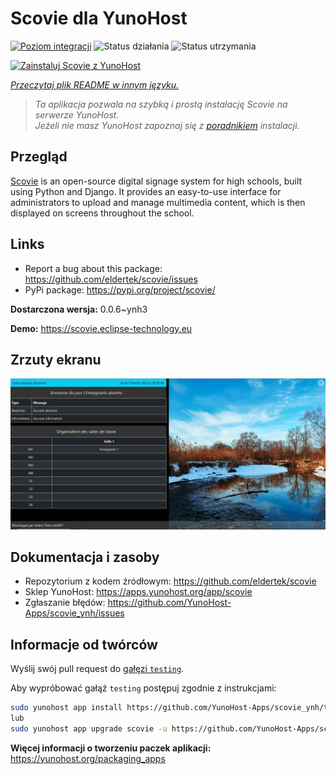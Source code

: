 <!--
To README zostało automatycznie wygenerowane przez <https://github.com/YunoHost/apps/tree/master/tools/readme_generator>
Nie powinno być ono edytowane ręcznie.
-->

# Scovie dla YunoHost

[![Poziom integracji](https://apps.yunohost.org/badge/integration/scovie)](https://ci-apps.yunohost.org/ci/apps/scovie/)
![Status działania](https://apps.yunohost.org/badge/state/scovie)
![Status utrzymania](https://apps.yunohost.org/badge/maintained/scovie)

[![Zainstaluj Scovie z YunoHost](https://install-app.yunohost.org/install-with-yunohost.svg)](https://install-app.yunohost.org/?app=scovie)

*[Przeczytaj plik README w innym języku.](./ALL_README.md)*

> *Ta aplikacja pozwala na szybką i prostą instalację Scovie na serwerze YunoHost.*  
> *Jeżeli nie masz YunoHost zapoznaj się z [poradnikiem](https://yunohost.org/install) instalacji.*

## Przegląd

[Scovie](https://github.com/eldertek/scovie) is an open-source digital signage system for high schools, built using Python and Django.
It provides an easy-to-use interface for administrators to upload and manage multimedia content, which is then displayed on screens throughout the school.

## Links

* Report a bug about this package: <https://github.com/eldertek/scovie/issues>
* PyPi package: <https://pypi.org/project/scovie/>


**Dostarczona wersja:** 0.0.6~ynh3

**Demo:** <https://scovie.eclipse-technology.eu>

## Zrzuty ekranu

![Zrzut ekranu z Scovie](./doc/screenshots/all.png)

## Dokumentacja i zasoby

- Repozytorium z kodem źródłowym: <https://github.com/eldertek/scovie>
- Sklep YunoHost: <https://apps.yunohost.org/app/scovie>
- Zgłaszanie błędów: <https://github.com/YunoHost-Apps/scovie_ynh/issues>

## Informacje od twórców

Wyślij swój pull request do [gałęzi `testing`](https://github.com/YunoHost-Apps/scovie_ynh/tree/testing).

Aby wypróbować gałąź `testing` postępuj zgodnie z instrukcjami:

```bash
sudo yunohost app install https://github.com/YunoHost-Apps/scovie_ynh/tree/testing --debug
lub
sudo yunohost app upgrade scovie -u https://github.com/YunoHost-Apps/scovie_ynh/tree/testing --debug
```

**Więcej informacji o tworzeniu paczek aplikacji:** <https://yunohost.org/packaging_apps>
